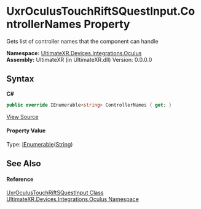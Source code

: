 # UxrOculusTouchRiftSQuestInput.ControllerNames Property 
 

Gets list of controller names that the component can handle

**Namespace:**&nbsp;<a href="N_UltimateXR_Devices_Integrations_Oculus">UltimateXR.Devices.Integrations.Oculus</a><br />**Assembly:**&nbsp;UltimateXR (in UltimateXR.dll) Version: 0.0.0.0

## Syntax

**C#**<br />
``` C#
public override IEnumerable<string> ControllerNames { get; }
```

<a href="UltimateXR/Scripts/Devices/Integrations/Oculus/UxrOculusTouchRiftSQuestInput.cs" rel="noopener noreferrer" title="View the source code">View Source</a><br />

#### Property Value
Type: <a href="https://docs.microsoft.com/dotnet/api/system.collections.generic.ienumerable-1" target="_blank" rel="noopener noreferrer">IEnumerable</a>(<a href="https://docs.microsoft.com/dotnet/api/system.string" target="_blank" rel="noopener noreferrer">String</a>)

## See Also


#### Reference
<a href="T_UltimateXR_Devices_Integrations_Oculus_UxrOculusTouchRiftSQuestInput">UxrOculusTouchRiftSQuestInput Class</a><br /><a href="N_UltimateXR_Devices_Integrations_Oculus">UltimateXR.Devices.Integrations.Oculus Namespace</a><br />